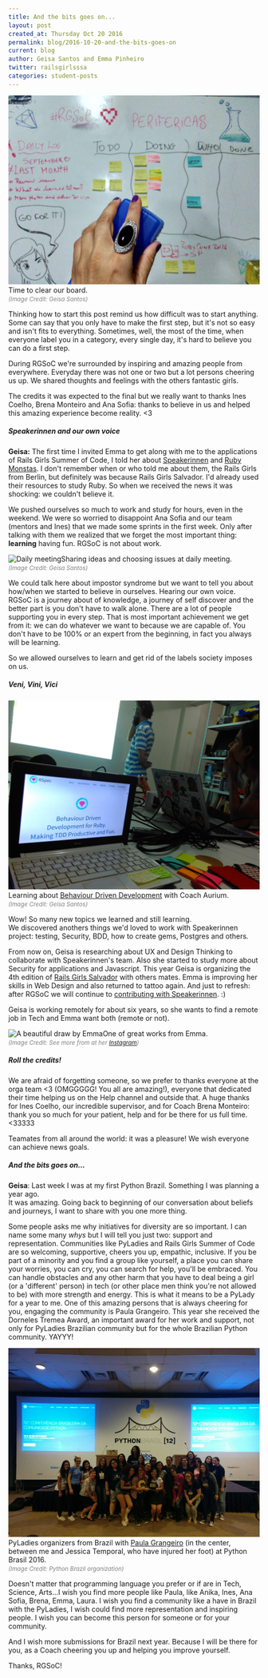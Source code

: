 ```yaml
---
title: And the bits goes on...
layout: post
created_at: Thursday Oct 20 2016
permalink: blog/2016-10-20-and-the-bits-goes-on
current: blog
author: Geisa Santos and Emma Pinheiro
twitter: railsgirlsssa
categories: student-posts
---
```


![Time to clear the board](/img/blog/2016/teamperifericas_final_board.jpg)<span class ="image-credits">Time to clear our board.</span><br><font color="grey"><small><i>(Image Credit: Geisa Santos)</i></small></font>

Thinking how to start this post remind us how difficult was to start anything. Some can say that you only have to make the first step, but it's not so easy and isn't fits to everything. Sometimes, well, the most of the time, when everyone label you in a category, every single day, it's hard to believe you can do a first step.

During RGSoC we're surrounded by inspiring and amazing people from everywhere. Everyday there was not one or two but a lot persons cheering us up. We shared thoughts and feelings with the others fantastic girls.

The credits it was expected to the final but we really want to thanks Ines Coelho, Brena Monteiro and Ana Sofia: thanks to believe in us and helped this amazing experience become reality. <3

##### **Speakerinnen and our own voice**

**Geisa:**
The first time I invited Emma to get along with me to the applications of Rails Girls Summer of Code, I told her about [Speakerinnen](https://www.speakerinnen.org/) and [Ruby Monstas](http://rubymonstas.org/). I don't remember when or who told me about them, the Rails Girls from Berlin, but definitely was because Rails Girls Salvador. I'd already used their resources to study Ruby. So when we received the news it was shocking: we couldn't believe it.

We pushed ourselves so much to work and study for hours, even in the weekend. We were so worried to disappoint Ana Sofia and our team (mentors and Ines) that we made some sprints in the first week. Only after talking with them we realized that we forget the most important thing: **learning** having fun. RGSoC is not about work.

![Daily meeting](/img/blog/2016/teamperifericas_final_spearkerinnen.jpg)<span class ="image-credits">Sharing ideas and choosing issues at daily meeting.</span><br><font color="grey"><small><i>(Image Credit: Geisa Santos)</i></small></font>

We could talk here about impostor syndrome but we want to tell you about how/when we started to believe in ourselves. Hearing our own voice. RGSoC is a journey about of knowledge, a journey of self discover and the better part is you don't have to walk alone. There are a lot of people supporting you in every step. That is most important achievement we get from it: we can do whatever we want to because we are capable of. You don't have to be 100% or an expert from the beginning, in fact you always will be learning.

So we allowed ourselves to learn and get rid of the labels society imposes on us.

##### *Veni, Vini, Vici*

![BDD is awesome!](/img/blog/2016/teamperifericas_final_bdd.jpg)<span class ="image-credits">Learning about <a href="http://rspec.info/">Behaviour Driven Development</a> with Coach Aurium.</span><br><font color="grey"><small><i>(Image Credit: Geisa Santos)</i></small></font>

Wow! So many new topics we learned and still learning.  
We discovered anothers things we'd loved to work with Speakerinnen project: testing, Security, BDD, how to create gems, Postgres and others.

From now on, Geisa is researching about UX and Design Thinking to collaborate with Speakerinnen's team. Also she started to study more about Security for applications and Javascript. This year Geisa is organizing the 4th edition of [Rails Girls Salvador](http://railsgirls.com/salvador) with others mates.
Emma is improving her skills in Web Design and also returned to tattoo again. And just to refresh: after RGSoC we will continue to [contributing with Speakerinnen](http://railsgirlssummerofcode.org/blog/2016-08-03-we-are-team-perifericas). :)

Geisa is working remotely for about six years, so she wants to find a remote job in Tech and Emma want both (remote or not).

![A beautiful draw by Emma](https://scontent-gru2-1.cdninstagram.com/t51.2885-15/s480x480/e35/14726402_179185779197764_8345603914099326976_n.jpg)<span class ="image-credits">One of great works from Emma.</span><br><font color="grey"><small><i>(Image Credit: See more from at her <a href="https://www.instagram.com/neko_emma/">Instagram</a>)</i></small></font>

##### *Roll the credits!*

We are afraid of forgetting someone, so we prefer to thanks everyone at the orga team <3 (OMGGGGG! You all are amazing!), everyone that dedicated their time helping us on the Help channel and outside that. A huge thanks for Ines Coelho, our incredible supervisor, and for Coach Brena Monteiro: thank you so much for your patient, help and for be there for us full time. <33333

Teamates from all around the world: it was a pleasure! We wish everyone can achieve news goals.

##### *And the bits goes on...*

**Geisa**:
Last week I was at my first Python Brazil. Something I was planning a year ago.  
It was amazing. Going back to beginning of our conversation about beliefs and journeys, I want to share with you one more thing.

Some people asks me why initiatives for diversity are so important. I can name some many *whys* but I will tell you just two: support and representation. Communities like PyLadies and Rails Girls Summer of Code are so welcoming, supportive, cheers you up, empathic, inclusive. If you be part of a minority and you find a group like yourself, a place you can share your worries, you can cry, you can search for help, you'll be embraced. You can handle obstacles and any other harm that you have to deal being a girl (or a 'different' person) in tech (or other place men think you're not allowed to be) with more strength and energy. This is what it means to be a PyLady for a year to me. One of this amazing persons that is always cheering for you, engaging the community is Paula Grangeiro. This year she received the Dorneles Tremea Award, an important award for her work and support, not only for PyLadies Brazilian community but for the whole Brazilian Python community. YAYYY!    

![Paula Grangeiro and PyLadies organizers from everywhere in Brazil](/img/blog/2016/teamperifericas_final_pyladies.jpg)<span class ="image-credits">PyLadies organizers from Brazil with <a href="https://twitter.com/paulagrangeiro">Paula Grangeiro</a> (in the center, between me and Jessica Temporal, who have injured her foot) at Python Brasil 2016.</span><br><font color="grey"><small><i>(Image Credit: Python Brazil organization)</i></small></font>

Doesn't matter that programming language you prefer or if are in Tech, Science, Arts...I wish you find more people like Paula, like Anika, Ines, Ana Sofia, Brena, Emma, Laura. I wish you find a community like a have in Brazil with the PyLadies, I wish could find more representation and inspiring people. I wish you can become this person for someone or for your community.

And I wish more submissions for Brazil next year. Because I will be there for you, as a Coach cheering you up and helping you improve yourself.

Thanks, RGSoC!   
